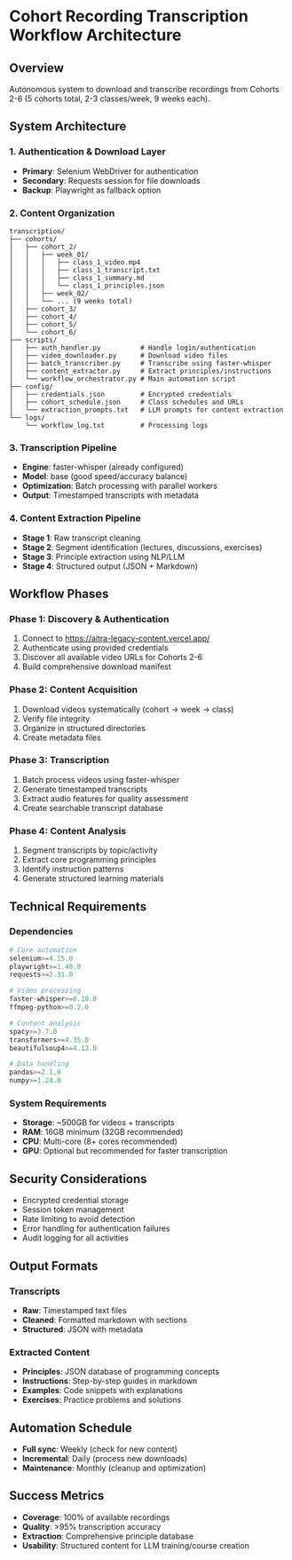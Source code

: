 # Cohort Recording Transcription Workflow Architecture

## Overview
Autonomous system to download and transcribe recordings from Cohorts 2-6 (5 cohorts total, 2-3 classes/week, 9 weeks each).

## System Architecture

### 1. Authentication & Download Layer
- **Primary**: Selenium WebDriver for authentication
- **Secondary**: Requests session for file downloads
- **Backup**: Playwright as fallback option

### 2. Content Organization
```
transcription/
├── cohorts/
│   ├── cohort_2/
│   │   ├── week_01/
│   │   │   ├── class_1_video.mp4
│   │   │   ├── class_1_transcript.txt
│   │   │   ├── class_1_summary.md
│   │   │   └── class_1_principles.json
│   │   ├── week_02/
│   │   └── ... (9 weeks total)
│   ├── cohort_3/
│   ├── cohort_4/
│   ├── cohort_5/
│   └── cohort_6/
├── scripts/
│   ├── auth_handler.py          # Handle login/authentication
│   ├── video_downloader.py      # Download video files
│   ├── batch_transcriber.py     # Transcribe using faster-whisper
│   ├── content_extractor.py     # Extract principles/instructions
│   └── workflow_orchestrator.py # Main automation script
├── config/
│   ├── credentials.json         # Encrypted credentials
│   ├── cohort_schedule.json     # Class schedules and URLs
│   └── extraction_prompts.txt   # LLM prompts for content extraction
└── logs/
    └── workflow_log.txt         # Processing logs
```

### 3. Transcription Pipeline
- **Engine**: faster-whisper (already configured)
- **Model**: base (good speed/accuracy balance)
- **Optimization**: Batch processing with parallel workers
- **Output**: Timestamped transcripts with metadata

### 4. Content Extraction Pipeline
- **Stage 1**: Raw transcript cleaning
- **Stage 2**: Segment identification (lectures, discussions, exercises)
- **Stage 3**: Principle extraction using NLP/LLM
- **Stage 4**: Structured output (JSON + Markdown)

## Workflow Phases

### Phase 1: Discovery & Authentication
1. Connect to https://aitra-legacy-content.vercel.app/
2. Authenticate using provided credentials
3. Discover all available video URLs for Cohorts 2-6
4. Build comprehensive download manifest

### Phase 2: Content Acquisition
1. Download videos systematically (cohort → week → class)
2. Verify file integrity
3. Organize in structured directories
4. Create metadata files

### Phase 3: Transcription
1. Batch process videos using faster-whisper
2. Generate timestamped transcripts
3. Extract audio features for quality assessment
4. Create searchable transcript database

### Phase 4: Content Analysis
1. Segment transcripts by topic/activity
2. Extract core programming principles
3. Identify instruction patterns
4. Generate structured learning materials

## Technical Requirements

### Dependencies
```python
# Core automation
selenium>=4.15.0
playwright>=1.40.0
requests>=2.31.0

# Video processing
faster-whisper>=0.10.0
ffmpeg-python>=0.2.0

# Content analysis
spacy>=3.7.0
transformers>=4.35.0
beautifulsoup4>=4.12.0

# Data handling
pandas>=2.1.0
numpy>=1.24.0
```

### System Requirements
- **Storage**: ~500GB for videos + transcripts
- **RAM**: 16GB minimum (32GB recommended)
- **CPU**: Multi-core (8+ cores recommended)
- **GPU**: Optional but recommended for faster transcription

## Security Considerations
- Encrypted credential storage
- Session token management
- Rate limiting to avoid detection
- Error handling for authentication failures
- Audit logging for all activities

## Output Formats

### Transcripts
- **Raw**: Timestamped text files
- **Cleaned**: Formatted markdown with sections
- **Structured**: JSON with metadata

### Extracted Content
- **Principles**: JSON database of programming concepts
- **Instructions**: Step-by-step guides in markdown
- **Examples**: Code snippets with explanations
- **Exercises**: Practice problems and solutions

## Automation Schedule
- **Full sync**: Weekly (check for new content)
- **Incremental**: Daily (process new downloads)
- **Maintenance**: Monthly (cleanup and optimization)

## Success Metrics
- **Coverage**: 100% of available recordings
- **Quality**: >95% transcription accuracy
- **Extraction**: Comprehensive principle database
- **Usability**: Structured content for LLM training/course creation
